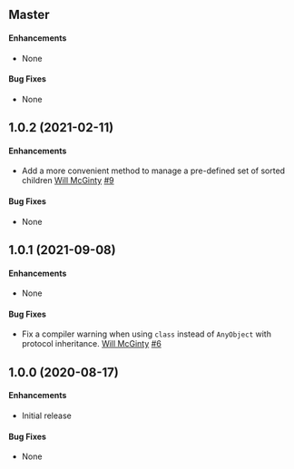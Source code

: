 ## Master

#### Enhancements

* None

#### Bug Fixes

* None


## 1.0.2 (2021-02-11)

#### Enhancements

* Add a more convenient method to manage a pre-defined set of sorted children
[Will McGinty](https://github.com/wmcginty)
[#9](https://github.com/BottleRocketStudios/iOS-Container/pull/9)

#### Bug Fixes

* None

## 1.0.1 (2021-09-08)

#### Enhancements

* None

#### Bug Fixes

* Fix a compiler warning when using `class` instead of `AnyObject` with protocol inheritance.
[Will McGinty](https://github.com/wmcginty)
[#6](https://github.com/BottleRocketStudios/iOS-Container/pull/6)


## 1.0.0 (2020-08-17)

#### Enhancements

* Initial release

#### Bug Fixes

* None
